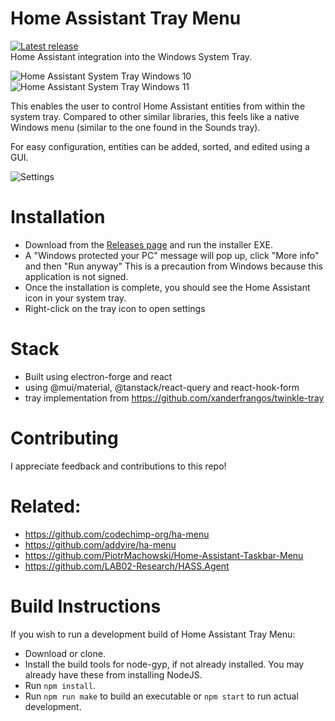 # Home Assistant Tray Menu
<a href="https://github.com/PascalLuginbuehl/home-assistant-tray-menu/releases" target="_blank"><img src="https://img.shields.io/github/package-json/v/PascalLuginbuehl/home-assistant-tray-menu" alt="Latest release" /></a><br />
Home Assistant integration into the Windows System Tray.

![Home Assistant System Tray Windows 10](https://github.com/PascalLuginbuehl/home-assistant-tray-menu/assets/17087783/824b3e90-b28e-4595-a0d6-fc5611753b9c)
![Home Assistant System Tray Windows 11](https://github.com/PascalLuginbuehl/home-assistant-tray-menu/assets/17087783/fd3bd4bd-07f8-4dc5-bff0-76d9e24d3335)

This enables the user to control Home Assistant entities from within the system tray.
Compared to other similar libraries, this feels like a native Windows menu (similar to the one found in the Sounds tray).

For easy configuration, entities can be added, sorted, and edited using a GUI.

![Settings](https://github.com/PascalLuginbuehl/home-assistant-tray-menu/assets/17087783/0f0b0810-9682-4ea4-80b6-b1b557d89ea0)

# Installation
- Download from the [Releases page](https://github.com/PascalLuginbuehl/home-assistant-tray-menu/releases) and run the installer EXE.
- A "Windows protected your PC" message will pop up, click "More info" and then "Run anyway" This is a precaution from Windows because this application is not signed.
- Once the installation is complete, you should see the Home Assistant icon in your system tray.
- Right-click on the tray icon to open settings

# Stack
- Built using electron-forge and react
- using @mui/material, @tanstack/react-query and react-hook-form
- tray implementation from <https://github.com/xanderfrangos/twinkle-tray>

# Contributing
I appreciate feedback and contributions to this repo!

# Related:
- <https://github.com/codechimp-org/ha-menu>
- <https://github.com/addyire/ha-menu>
- <https://github.com/PiotrMachowski/Home-Assistant-Taskbar-Menu>
- <https://github.com/LAB02-Research/HASS.Agent>

# Build Instructions
If you wish to run a development build of Home Assistant Tray Menu:
- Download or clone.
- Install the build tools for node-gyp, if not already installed. You may already have these from installing NodeJS.
- Run `npm install`.
- Run `npm run make` to build an executable or `npm start` to run actual development.
